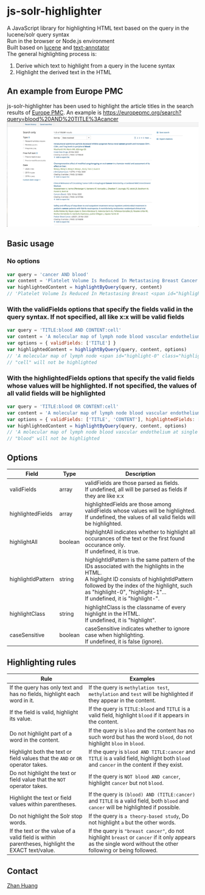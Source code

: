 # js-solr-highlighter
A JavaScript library for highlighting HTML text based on the query in the lucene/solr query syntax<br />
Run in the browser or Node.js environment<br />
Built based on [lucene](https://github.com/bripkens/lucene "lucene") and [text-annotator](https://github.com/zhan-huang/text-annotator "text-annotator")<br />
The general highlighting process is:
1. Derive which text to highlight from a query in the lucene syntax
2. Highlight the derived text in the HTML

## An example from Europe PMC
js-solr-highlighter has been used to highlight the article titles in the search results of [Europe PMC](https://europepmc.org "Europe PMC"). An example is https://europepmc.org/search?query=blood%20AND%20TITLE%3Acancer
!["an example from Europe PMC" "an example from Europe PMC"](example.JPG)

## Basic usage
### No options
```javascript
var query = 'cancer AND blood'
var content = 'Platelet Volume Is Reduced In Metastasing Breast Cancer: Blood Profiles Reveal Significant Shifts.'
var highlightedContent = highlightByQuery(query, content)
// 'Platelet Volume Is Reduced In Metastasing Breast <span id="highlight-0" class="highlight">Cancer</span>: <span id="highlight-1" class="highlight">Blood</span> Profiles Reveal Significant Shifts.'
```
### With the validFields options that specify the fields valid in the query syntax. If not specified, all like x:x will be valid fields
```javascript
var query = 'TITLE:blood AND CONTENT:cell'
var content = 'A molecular map of lymph node blood vascular endothelium at single cell resolution'
var options = { validFields: ['TITLE'] }
var highlightedContent = highlightByQuery(query, content, options)
// 'A molecular map of lymph node <span id="highlight-0" class="highlight">blood</span> vascular endothelium at single cell resolution'
// "cell" will not be highlighted
```
### With the highlightedFields options that specify the valid fields whose values will be highlighted. If not specified, the values of all valid fields will be highlighted
```javascript
var query = 'TITLE:blood OR CONTENT:cell'
var content = 'A molecular map of lymph node blood vascular endothelium at single cell resolution'
var options = { validFields: ['TITLE', 'CONTENT'], highlightedFields: ['CONTENT'] }
var highlightedContent = highlightByQuery(query, content, options)
// 'A molecular map of lymph node blood vascular endothelium at single <span id="highlight-0" class="highlight">cell</span> resolution'
// "blood" will not be highlighted
```

## Options
| Field | Type | Description |
| ---- | ---- | ---- |
| validFields | array | validFields are those parsed as fields.<br />If undefined, all will be parsed as fields if they are like x:x |
| highlightedFields | array | highlightedFields are those among validFields whose values will be highlighted.<br />If undefined, the values of all valid fields will be highlighted. |
| highlightAll | boolean | highlightAll indicates whether to highlight all occurances of the text or the first found occurance only.<br />If undefined, it is true. |
| highlightIdPattern | string | highlightIdPattern is the same pattern of the IDs associated with the highlights in the HTML.<br />A highlight ID consists of highlightIdPattern followed by the index of the highlight, such as "highlight-0", "highlight-1"...<br />If undefined, it is "highlight-". |
| highlightClass | string | highlightClass is the classname of every highlight in the HTML.<br />If undefined, it is "highlight". |
| caseSensitive | boolean | caseSensitive indicates whether to ignore case when highlighting.<br />If undefined, it is false (ignore).

## Highlighting rules
| Rule | Examples |
| ---- | ---- |
| If the query has only text and has no fields, highlight each word in it. | If the query is `methylation test`, `methylation` and `test` will be highlighted if they appear in the content. |
| If the field is valid, highlight its value. | If the query is `TITLE:blood` and `TITLE` is a valid field, highlight `blood` if it appears in the content. |
| Do not highlight part of a word in the content. | If the query is `bloo` and the content has no such word but has the word `blood`, do not highlight `bloo` in `blood`. |
| Highlight both the text or field values that the `AND` or `OR` operator takes. | If the query is `blood AND TITLE:cancer` and `TITLE` is a valid field, highlight both `blood` and `cancer` in the content if they exist. |
| Do not highlight the text or field value that the `NOT` operator takes. | If the query is `NOT blood AND cancer`, highlight `cancer` but not `blood`. |
| Highlight the text or field values within parentheses. | If the query is `(blood) AND (TITLE:cancer)` and `TITLE` is a valid field, both `blood` and `cancer` will be highlighted if possible. |
| Do not highlight the Solr stop words. | If the query is `a theory-based study`, Do not highlight `a` but the other words. |
| If the text or the value of a valid field is within parentheses, highlight the EXACT text/value. | If the query is `"breast cancer"`, do not highlight `breast` or `cancer` if it only appears as the single word without the other following or being followed. |

## Contact
[Zhan Huang](mailto:z2hm@outlook.com "Zhan Huang")
